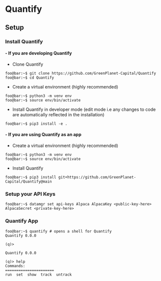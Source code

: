 # Quantify
## Setup

### Install Quantify

#### - If you are developing Quantify
- Clone Quantify
~~~shell
foo@bar:~$ git clone https://github.com/GreenPlanet-Capital/Quantify
foo@bar:~$ cd Quantify
~~~
- Create a virtual environment (highly recommended)
~~~shell
foo@bar:~$ python3 -m venv env
foo@bar:~$ source env/bin/activate 
~~~
- Install Quantify in developer mode (edit mode i.e any changes to code are automatically reflected in the installation)
~~~shell
foo@bar:~$ pip3 install -e .
~~~

#### - If you are using Quantify as an app
- Create a virtual environment (highly recommended)
~~~shell
foo@bar:~$ python3 -m venv env
foo@bar:~$ source env/bin/activate 
~~~
- Install Quantify
~~~shell
foo@bar:~$ pip3 install git+https://github.com/GreenPlanet-Capital/Quantify@main
~~~

### Setup your API Keys
~~~shell
foo@bar:~$ datamgr set api-keys Alpaca AlpacaKey <public-key-here> AlpacaSecret <private-key-here>
~~~

### Quantify App
~~~shell
foo@bar:~$ quantify # opens a shell for Quantify
Quantify 0.0.0

(q)>
~~~

~~~shell
Quantify 0.0.0

(q)> help
Commands:
======================
run  set  show  track  untrack
~~~
